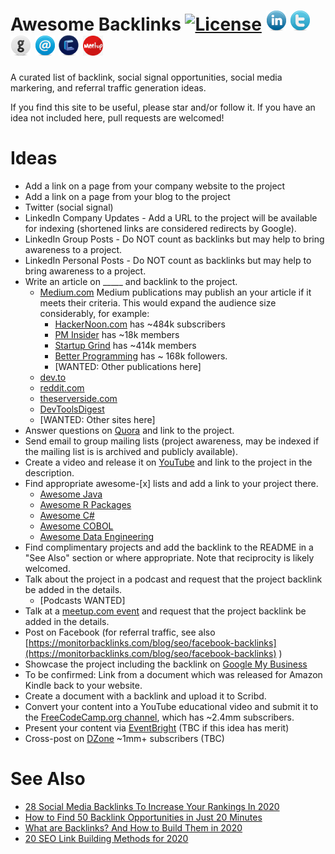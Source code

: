 # Awesome Backlinks [![License](http://img.shields.io/badge/license-Apache-brightgreen.svg?style=flat)](http://www.apache.org/licenses/LICENSE-2.0.txt) [![LinkedIn](images/linkedin_32.png)](https://www.linkedin.com/in/thomasfuller/) [![Twitter](images/twitter_32.png)](https://twitter.com/ThosPFuller) [![GitHub](images/github_32.png)](https://github.com/thospfuller) [![Email](images/email_32.png)](http://eepurl.com/b5jPPj) [![Coherent Logic Limited](images/CLSocialIconDarkBlue.png)](https://coherentlogic.com?utm_source=abl_on_gh) [<img src="images/meetupcom_social_media_circled_network_64x64.png" height="32" width="32">](https://www.meetup.com/Washington-DC-CTO-Meetup-Group/)

A curated list of backlink, social signal opportunities, social media markering, and referral traffic generation ideas.

If you find this site to be useful, please star and/or follow it. If you have an idea not included here, pull requests are welcomed!

# Ideas
- Add a link on a page from your company website to the project
- Add a link on a page from your blog to the project
- Twitter (social signal)
- LinkedIn Company Updates - Add a URL to the project will be available for indexing (shortened links are considered redirects by Google).
- LinkedIn Group Posts - Do NOT count as backlinks but may help to bring awareness to a project.
- LinkedIn Personal Posts - Do NOT count as backlinks but may help to bring awareness to a project.
- Write an article on _____ and backlink to the project.
  * [Medium.com](https://medium.com)
    Medium publications may publish an your article if it meets their criteria. This would expand the audience size considerably, for example: 
    - [HackerNoon.com](HackerNoon.com) has ~484k subscribers
    - [PM Insider](https://medium.com/pminsider) has ~18k members
    - [Startup Grind](https://medium.com/startup-grind) has ~414k members
    - [Better Programming](https://www.quora.com/q/better-programming) has ~ 168k followers.
    - [WANTED: Other publications here]
  * [dev.to](https://dev.to/)
  * [reddit.com](https://www.reddit.com/)
  * [theserverside.com](https://www.theserverside.com/)
  * [DevToolsDigest](https://www.devtoolsdigest.com/)
  * [WANTED: Other sites here]
- Answer questions on [Quora](https://www.quora.com/) and link to the project.
- Send email to group mailing lists (project awareness, may be indexed if the mailing list is is archived and publicly available).
- Create a video and release it on [YouTube](https://youtube.com) and link to the project in the description.
- Find appropriate awesome-[x] lists and add a link to your project there.
  * [Awesome Java](https://java-lang.github.io/awesome-java/)
  * [Awesome R Packages](https://github.com/qinwf/awesome-R)
  * [Awesome C#](https://github.com/uhub/awesome-c-sharp)
  * [Awesome COBOL](https://github.com/mickaelandrieu/awesome-cobol)
  * [Awesome Data Engineering](https://github.com/igorbarinov/awesome-data-engineering)
- Find complimentary projects and add the backlink to the README in a "See Also" section or where appropriate. Note that reciprocity is likely welcomed.
- Talk about the project in a podcast and request that the project backlink be added in the details.
  * [Podcasts WANTED]
- Talk at a [meetup.com event](https://meetup.com) and request that the project backlink be added in the details.
- Post on Facebook (for referral traffic, see also [https://monitorbacklinks.com/blog/seo/facebook-backlinks](https://monitorbacklinks.com/blog/seo/facebook-backlinks) )
- Showcase the project including the backlink on [Google My Business](https://www.google.com/business/)
- To be confirmed: Link from a document which was released for Amazon Kindle back to your website.
- Create a document with a backlink and upload it to Scribd.
- Convert your content into a YouTube educational video and submit it to the [FreeCodeCamp.org channel](https://www.youtube.com/channel/UC8butISFwT-Wl7EV0hUK0BQ), which has ~2.4mm subscribers.
- Present your content via [EventBright](https://www.eventbrite.com/) (TBC if this idea has merit)
- Cross-post on [DZone](https://dzone.com/) ~1mm+ subscribers (TBC)

# See Also
- [28 Social Media Backlinks To Increase Your Rankings In 2020](https://www.matthewwoodward.co.uk/seo/link-building/social-media-backlinks/)
- [How to Find 50 Backlink Opportunities in Just 20 Minutes](https://neilpatel.com/blog/backlink-opportunities/)
- [What are Backlinks? And How to Build Them in 2020](https://backlinko.com/hub/seo/backlinks)
- [20 SEO Link Building Methods for 2020](https://smart.linkresearchtools.com/linkthing/case-studies/link-building-techniques)
